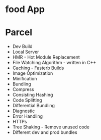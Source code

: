 # food App

# Parcel
- Dev Build
- Local Server
- HMR - Hot Module Replacement
- File Watching Algorithm - written in C++
- Caching - Fasterb Builds
- Image Optimization
- Minification
- Bundling
- Compress
- Consisting Hashing
- Code Splitting
- Differential Bundling
- Diagnostic
- Error Handling
- HTTPs
- Tree Shaking - Remove unused code
- Different dev and prod bundles
